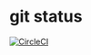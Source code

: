 # git status
[![CircleCI](https://circleci.com/<VCS>/<ORG_NAME>/<PROJECT_NAME>.svg?style=svg&circle-token=07337c2b0923a47c2f75330170f52d3ab3cf0c3f)](https://app.circleci.com/pipelines/github/CieranAlmond/lesson3)
